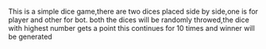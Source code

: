 This is a simple dice game,there are two dices placed side by side,one is for player and other for bot.
both the dices will be randomly throwed,the dice with highest number gets a point
this continues for 10 times and winner will be generated
